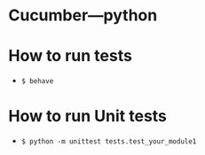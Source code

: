 # Cucumber—python


# How to run tests 
- `$ behave`

# How to run Unit tests 
- `$ python -m unittest tests.test_your_module1`
